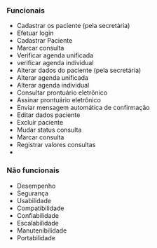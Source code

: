 ### Funcionais

- Cadastrar os paciente (pela secretária)
- Efetuar login
- Cadastrar Paciente
- Marcar consulta
- Verificar agenda unificada
- verificar agenda individual
- Alterar dados do paciente (pela secretária)
- Alterar agenda unificada
- Alterar agenda individual
- Consultar prontuário eletrônico
- Assinar prontuário eletrônico
- Enviar mensagem automática de confirmação
- Editar dados paciente
- Excluir paciente
- Mudar status consulta
- Marcar consulta
- Registrar valores consultas
- 

### Não funcionais

- Desempenho
- Segurança
- Usabilidade
- Compatibilidade
- Confiabilidade
- Escalabilidade
- Manutenibilidade
- Portabilidade